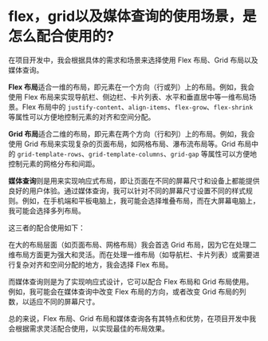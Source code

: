 # flex，grid以及媒体查询的使用场景，是怎么配合使用的?

在项目开发中，我会根据具体的需求和场景来选择使用 Flex 布局、Grid 布局以及媒体查询。

**Flex 布局**适合一维的布局，即元素在一个方向（行或列）上的布局。例如，我会使用 Flex 布局来实现导航栏、侧边栏、卡片列表、水平和垂直居中等一维布局场景。Flex 布局中的 `justify-content`、`align-items`、`flex-grow`、`flex-shrink`等属性可以方便地控制元素的对齐和空间分配。

**Grid 布局**适合二维的布局，即元素在两个方向（行和列）上的布局。例如，我会使用 Grid 布局来实现复杂的页面布局，如网格布局、瀑布流布局等。Grid 布局中的 `grid-template-rows`、`grid-template-columns`、`grid-gap` 等属性可以方便地控制元素的网格分布和间距。

**媒体查询**则是用来实现响应式布局，即让页面在不同的屏幕尺寸和设备上都能提供良好的用户体验。通过媒体查询，我可以针对不同的屏幕尺寸设置不同的样式规则。例如，在手机端和平板电脑上，我可能会选择堆叠布局，而在大屏幕电脑上，我可能会选择多列布局。

这三者的配合使用如下：

在大的布局层面（如页面布局、网格布局）我会首选 Grid 布局，因为它在处理二维布局方面更为强大和灵活。而在处理一维布局（如导航栏、卡片列表）或需要进行复杂对齐和空间分配的地方，我会选择 Flex 布局。

而媒体查询则是为了实现响应式设计，它可以配合 Flex 布局和 Grid 布局使用。例如，我可能会在媒体查询中改变 Flex 布局的方向，或者改变 Grid 布局的列数，以适应不同的屏幕尺寸。

总的来说，Flex 布局、Grid 布局和媒体查询各有其特点和优势，在项目开发中我会根据需求灵活配合使用，以实现最佳的布局效果。